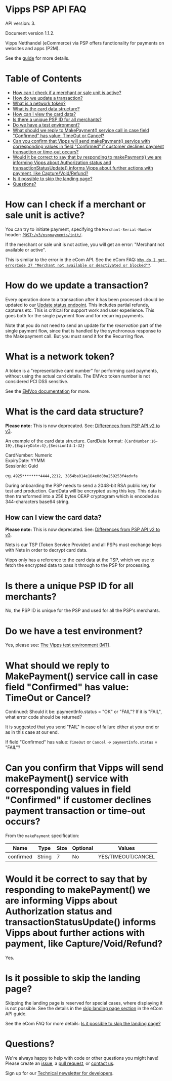 # Vipps PSP API FAQ

API version: 3.

Document version 1.1.2.

Vipps Netthandel (eCommerce) via PSP offers functionality for payments on
websites and apps (P2M).

See the [guide](vipps-psp-api.md) for more details.

# Table of Contents

- [How can I check if a merchant or sale unit is active?](#how-can-i-check-if-a-merchant-or-sale-unit-is-active)
- [How do we update a transaction?](#how-do-we-update-a-transaction)
- [What is a network token?](#what-is-a-network-token)
- [What is the card data structure?](#what-is-the-card-data-structure)
- [How can I view the card data?](#how-can-i-view-the-card-data)
- [Is there a unique PSP ID for all merchants?](#is-there-a-unique-psp-id-for-all-merchants)
- [Do we have a test environment?](#do-we-have-a-test-environment)
- [What should we reply to MakePayment() service call in case field "Confirmed" has value: TimeOut or Cancel?](#what-should-we-reply-to-makepayment-service-call-in-case-field-confirmed-has-value-timeout-or-cancel)
- [Can you confirm that Vipps will send makePayment() service with corresponding values in field "Confirmed" if customer declines payment transaction or time-out occurs?](#can-you-confirm-that-vipps-will-send-makepayment-service-with-corresponding-values-in-field-confirmed-if-customer-declines-payment-transaction-or-time-out-occurs)
- [Would it be correct to say that by responding to makePayment() we are informing Vipps about Authorization status and transactionStatusUpdate() informs Vipps about further actions with payment, like Capture/Void/Refund?](#would-it-be-correct-to-say-that-by-responding-to-makepayment-we-are-informing-vipps-about-authorization-status-and-transactionstatusupdate-informs-vipps-about-further-actions-with-payment-like-capturevoidrefund)
- [Is it possible to skip the landing page?](#is-it-possible-to-skip-the-landing-page)
- [Questions?](#questions)

# How can I check if a merchant or sale unit is active?

You can try to initiate payment, specifying the `Merchant-Serial-Number` header:
[`POST:/v3/psppayments/init/`](https://vippsas.github.io/vipps-psp-api/#/Vipps%20PSP%20API/initiatePaymentV3UsingPOST).

If the merchant or sale unit is not active, you will get an error:
"Merchant not available or active".

This is similar to the error in the eCom API. See the eCom FAQ:
[`Why do I get errorCode 37 "Merchant not available or deactivated or blocked"?`](https://github.com/vippsas/vipps-ecom-api/blob/master/vipps-ecom-api-faq.md#why-do-i-get-errorcode-37-merchant-not-available-or-deactivated-or-blocked).

# How do we update a transaction?

Every operation done to a transaction after it has been processed should be
updated to our
[Update status endpoint](https://vippsas.github.io/vipps-psp-api/#/Vipps%20PSP%20API/updatestatusUsingPOST).
This includes partial refunds, captures etc. This is critical for support work
and user experience. This goes both for the single payment flow and for recurring payments.

Note that you do not need to send an update for the _reservation_ part of the
single payment flow, since that is handled by the synchronous response to the
Makepayment call. But you must send it for the Recurring flow.

# What is a network token?

A token is a "representative card number" for performing card payments, without using the actual
card details. The EMVco token number is not considered PCI DSS sensitive.

See the
[EMVco documentation](https://www.emvco.com/emv-technologies/payment-tokenisation/)
for more.

# What is the card data structure?

**Please note:** This is now deprecated. See:
[Differences from PSP API v2 to v3](https://github.com/vippsas/vipps-psp-api/blob/master/vipps-psp-api.md#differences-from-psp-api-v2-to-v3).

An example of the card data structure.
CardData format: `{CardNumber:16-19},{ExpiryDate:4},{SessionId:1-32}`

CardNumber: Numeric  
ExpiryDate: YYMM  
SessionId: Guid

eg. `4925********4444,2212, 3854ba014e184e0d8ba259253f4advfa`

During onboarding the PSP needs to send a 2048-bit RSA public key for test and production. CardData will be encrypted using this key.
This data is then transformed into a 256 bytes OEAP cryptogram which is encoded as 344-characters base64 string.

## How can I view the card data?

**Please note:** This is now deprecated. See:
[Differences from PSP API v2 to v3](https://github.com/vippsas/vipps-psp-api/blob/master/vipps-psp-api.md#differences-from-psp-api-v2-to-v3).

Nets is our TSP (Token Service Provider) and all PSPs must exchange keys with Nets in order to decrypt card data.

Vipps only has a reference to the card data at the TSP, which we use to fetch the encrypted data to pass it through to the PSP for processing.

# Is there a unique PSP ID for all merchants?

No, the PSP ID is unique for the PSP and used for all the PSP's merchants.

# Do we have a test environment?

Yes, please see: [The Vipps test environment (MT)](https://github.com/vippsas/vipps-developers#the-vipps-test-environment-mt).

# What should we reply to MakePayment() service call in case field "Confirmed" has value: TimeOut or Cancel?

Continued:
Should it be: paymentInfo.status = "OK" or "FAIL"?
If it is "FAIL", what error code should be returned?

It is suggested that you send "FAIL" in case of failure either at your end or as in this case at our end.

If field "Confirmed" has value: `TimeOut` or `Cancel` -> `paymentInfo.status` = "FAIL"?

# Can you confirm that Vipps will send makePayment() service with corresponding values in field "Confirmed" if customer declines payment transaction or time-out occurs?

From the `makePayment` specification:

| Name | Type | Size | Optional | Values |
| ---- | ---- | ---- | -------- | ------ |
| confirmed	| String | 7 | No | YES/TIMEOUT/CANCEL |

# Would it be correct to say that by responding to makePayment() we are informing Vipps about Authorization status and transactionStatusUpdate() informs Vipps about further actions with payment, like Capture/Void/Refund?

Yes.

# Is it possible to skip the landing page?

Skipping the landing page is reserved for special cases, where displaying it is not possible.
See the details in the
[skip landing page section](https://github.com/vippsas/vipps-ecom-api/blob/master/vipps-ecom-api.md#skip-landing-page)
in the eCom API guide.

See the eCom FAQ for more details:
[Is it possible to skip the landing page?](https://github.com/vippsas/vipps-ecom-api/blob/master/vipps-ecom-api-faq.md#is-it-possible-to-skip-the-landing-page)

# Questions?

We're always happy to help with code or other questions you might have!
Please create an [issue](https://github.com/vippsas/vipps-psp-api/issues),
a [pull request](https://github.com/vippsas/vipps-psp-api/pulls),
or [contact us](https://github.com/vippsas/vipps-developers/blob/master/contact.md).

Sign up for our [Technical newsletter for developers](https://github.com/vippsas/vipps-developers/tree/master/newsletters).
